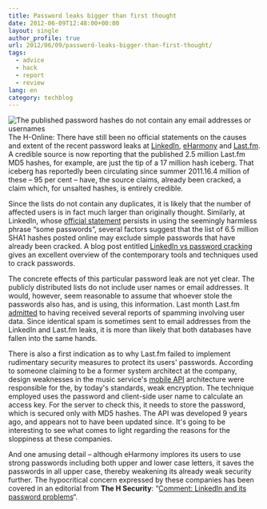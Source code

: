 ```yaml
---
title: Password leaks bigger than first thought
date: 2012-06-09T12:48:00+00:00
layout: single
author_profile: true
url: 2012/06/09/password-leaks-bigger-than-first-thought/
tags:
  - advice
  - hack
  - report
  - review
lang: en
category: techblog
---
```

![The published password hashes do not contain any email addresses or usernames](/images/2012/06/screenshot-08Jun12.png) The H-Online: There have still been no official statements on the causes and extent of the recent password leaks at [LinkedIn](/2012/06/linkedin-passwords-in-circulation.html), [eHarmony](http://www.h-online.com/news/item/eHarmony-admits-to-leaking-1-5-million-passwords-1612654.html) and [Last.fm](/2012/06/millions-of-lastfm-passwords-leaked.html). A credible source is now reporting that the published 2.5 million Last.fm MD5 hashes, for example, are just the tip of a 17 million hash iceberg. That iceberg has reportedly been circulating since summer 2011.16.4 million of these – 95 per cent – have, the source claims, already been cracked, a claim which, for unsalted hashes, is entirely credible. 

Since the lists do not contain any duplicates, it is likely that the number of affected users is in fact much larger than originally thought. Similarly, at LinkedIn, whose [official statement](http://blog.linkedin.com/2012/06/06/linkedin-member-passwords-compromised/) persists in using the seemingly harmless phrase “some passwords”, several factors suggest that the list of 6.5 million SHA1 hashes posted online may exclude simple passwords that have already been cracked. A blog post entitled [LinkedIn vs password cracking](http://erratasec.blogspot.de/2012/06/linkedin-vs-password-cracking.html) gives an excellent overview of the contemporary tools and techniques used to crack passwords. 

The concrete effects of this particular password leak are not yet clear. The publicly distributed lists do not include user names or email addresses. It would, however, seem reasonable to assume that whoever stole the passwords also has, and is using, this information. Last month Last.fm [admitted](http://www.last.fm/forum/21713/_/2051486/1?setlang=en) to having received several reports of spamming involving user data. Since identical spam is sometimes sent to email addresses from the LinkedIn and Last.fm leaks, it is more than likely that both databases have fallen into the same hands. 

There is also a first indication as to why Last.fm failed to implement rudimentary security measures to protect its users' passwords. According to someone claiming to be a former system architect at the company, design weaknesses in the music service's [mobile API](http://www.last.fm/api/mobileauth?setlang=en) architecture were responsible for the, by today's standards, weak encryption. The technique employed uses the password and client-side user name to calculate an access key. For the server to check this, it needs to store the password, which is secured only with MD5 hashes. The API was developed 9 years ago, and appears not to have been updated since. It's going to be interesting to see what comes to light regarding the reasons for the sloppiness at these companies. 

And one amusing detail – although eHarmony implores its users to use strong passwords including both upper and lower case letters, it saves the passwords in all upper case, thereby weakening its already weak security further. The hypocritical concern expressed by these companies has been covered in an editorial from **The H Security**: “[Comment: LinkedIn and its password problems](http://www.h-online.com/security/features/Comment-LinkedIn-and-its-password-problems-1612877.html)“.
